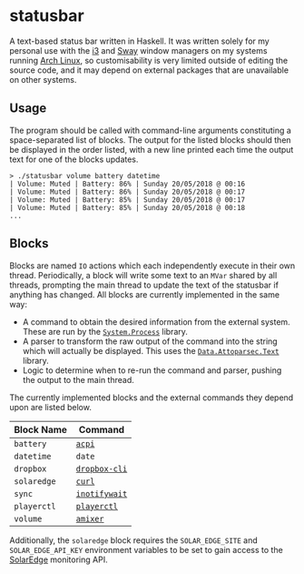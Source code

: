 # statusbar

A text-based status bar written in Haskell.
It was written solely for my personal use with the [i3](https://i3wm.org/) and [Sway](https://swaywm.org/) window managers on my systems running [Arch Linux](https://www.archlinux.org/), so customisability is very limited outside of editing the source code, and it may depend on external packages that are unavailable on other systems.

## Usage

The program should be called with command-line arguments constituting a space-separated list of blocks. The output for the listed blocks should then be displayed in the order listed, with a new line printed each time the output text for one of the blocks updates.

```
> ./statusbar volume battery datetime
| Volume: Muted | Battery: 86% | Sunday 20/05/2018 @ 00:16
| Volume: Muted | Battery: 86% | Sunday 20/05/2018 @ 00:17
| Volume: Muted | Battery: 85% | Sunday 20/05/2018 @ 00:17
| Volume: Muted | Battery: 85% | Sunday 20/05/2018 @ 00:18
...
```

## Blocks

Blocks are named `IO` actions which each independently execute in their own thread.
Periodically, a block will write some text to an `MVar` shared by all threads, prompting the main thread to update the text of the statusbar if anything has changed.
All blocks are currently implemented in the same way:

* A command to obtain the desired information from the external system. These are run by the [`System.Process`](https://hackage.haskell.org/package/process) library.
* A parser to transform the raw output of the command into the string which will actually be displayed. This uses the [`Data.Attoparsec.Text`](https://hackage.haskell.org/package/attoparsec) library.
* Logic to determine when to re-run the command and parser, pushing the output to the main thread.

The currently implemented blocks and the external commands they depend upon are listed below.

| Block Name   | Command                                                                         |
|--------------|---------------------------------------------------------------------------------|
| `battery`    | [`acpi`](https://www.archlinux.org/packages/community/x86_64/acpi/)             |
| `datetime`   | `date`                                                                          |
| `dropbox`    | [`dropbox-cli`](https://aur.archlinux.org/packages/dropbox-cli/)                |
| `solaredge`  | [`curl`](https://archlinux.org/packages/core/x86_64/curl/)                      |
| `sync`       | [`inotifywait`](https://archlinux.org/packages/community/x86_64/inotify-tools/) |
| `playerctl`  | [`playerctl`](https://www.archlinux.org/packages/community/x86_64/playerctl/)   |
| `volume`     | [`amixer`](https://www.archlinux.org/packages/extra/x86_64/alsa-utils/)         |

Additionally, the `solaredge` block requires the `SOLAR_EDGE_SITE` and `SOLAR_EDGE_API_KEY` environment variables to be set to gain access to the [SolarEdge](https://monitoring.solaredge.com) monitoring API.
